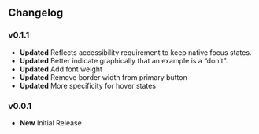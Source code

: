 ## Changelog

### v0.1.1

- **Updated** Reflects accessibility requirement to keep native focus states.
- **Updated** Better indicate graphically that an example is a “don’t”.
- **Updated** Add font weight
- **Updated** Remove border width from primary button
- **Updated** More specificity for hover states

### v0.0.1

- **New** Initial Release
